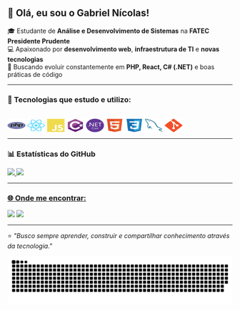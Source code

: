## 👋 Olá, eu sou o Gabriel Nícolas!

🎓 Estudante de **Análise e Desenvolvimento de Sistemas** na **FATEC Presidente Prudente**  
💻 Apaixonado por **desenvolvimento web**, **infraestrutura de TI** e **novas tecnologias**  
🚀 Buscando evoluir constantemente em **PHP, React, C# (.NET)** e boas práticas de código  

---

### 🧠 Tecnologias que estudo e utilizo:
<div style="display: inline_block"><br>
  <img align="center" alt="Gabriel-PHP" height="30" width="40" src="https://raw.githubusercontent.com/devicons/devicon/master/icons/php/php-original.svg">
  <img align="center" alt="Gabriel-React" height="30" width="40" src="https://raw.githubusercontent.com/devicons/devicon/master/icons/react/react-original.svg">
  <img align="center" alt="Gabriel-Js" height="30" width="40" src="https://raw.githubusercontent.com/devicons/devicon/master/icons/javascript/javascript-plain.svg">
  <img align="center" alt="Gabriel-Csharp" height="30" width="40" src="https://raw.githubusercontent.com/devicons/devicon/master/icons/csharp/csharp-original.svg">
  <img align="center" alt="Gabriel-DotNet" height="30" width="40" src="https://raw.githubusercontent.com/devicons/devicon/master/icons/dotnetcore/dotnetcore-original.svg">
  <img align="center" alt="Gabriel-HTML" height="30" width="40" src="https://raw.githubusercontent.com/devicons/devicon/master/icons/html5/html5-original.svg">
  <img align="center" alt="Gabriel-CSS" height="30" width="40" src="https://raw.githubusercontent.com/devicons/devicon/master/icons/css3/css3-original.svg">
  <img align="center" alt="Gabriel-MySQL" height="30" width="40" src="https://raw.githubusercontent.com/devicons/devicon/master/icons/mysql/mysql-original.svg">
  <img align="center" alt="Gabriel-Git" height="30" width="40" src="https://raw.githubusercontent.com/devicons/devicon/master/icons/git/git-original.svg">
</div>

---

### 📊 Estatísticas do GitHub
<div>
  <a href="https://github.com/GabrielNick">
  <img height="160em" src="https://github-readme-stats.vercel.app/api?username=GabrielNick&show_icons=true&theme=tokyonight&include_all_commits=true&count_private=true"/>
  <img height="160em" src="https://github-readme-stats.vercel.app/api/top-langs/?username=GabrielNick&layout=compact&langs_count=7&theme=tokyonight"/>
</div>

---

### 🌐 Onde me encontrar:
<div>
  <a href="mailto:gabriel_nike02@hotmail.com"><img src="https://img.shields.io/badge/-Outlook-0078D4?style=for-the-badge&logo=microsoftoutlook&logoColor=white"></a>
  <a href="https://github.com/GabrielNick" target="_blank"><img src="https://img.shields.io/badge/GitHub-171515?style=for-the-badge&logo=github&logoColor=white"></a>
</div>

---

⭐ *"Busco sempre aprender, construir e compartilhar conhecimento através da tecnologia."*

<picture align="center">
  <source media="(prefers-color-scheme: dark)" srcset="https://raw.githubusercontent.com/GabrielNick/GabrielNick/output/github-contribution-grid-snake-dark.svg">
  <source media="(prefers-color-scheme: light)" srcset="https://raw.githubusercontent.com/GabrielNick/GabrielNick/output/github-contribution-grid-snake-dark.svg">
  <img align="center" alt="github contribution grid snake animation" src="https://raw.githubusercontent.com/mari4souza/mari4souza/output/github-contribution-grid-snake.svg">
</picture>
